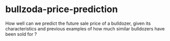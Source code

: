 # bullzoda-price-prediction
How well can we predict the future sale price of a bulldozer, given its characteristics and previous examples of how much similar bulldozers have been sold for ?
